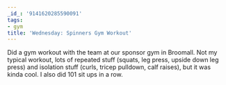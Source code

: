 ```yaml
---
_id_: '9141620285590091'
tags:
- gym
title: 'Wednesday: Spinners Gym Workout'
---
```


Did a gym workout with the team at our sponsor gym in Broomall. Not my typical workout, lots of repeated stuff (squats, leg press, upside down leg press) and isolation stuff (curls, tricep pulldown, calf raises), but it was kinda cool. I also did 101 sit ups in a row.